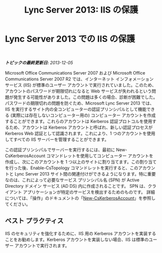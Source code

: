﻿---
title: 'Lync Server 2013: IIS の保護'
TOCTitle: Lync Server 2013 での IIS の保護
ms:assetid: a67171a6-6703-4e09-abb3-35d335bb674e
ms:mtpsurl: https://technet.microsoft.com/ja-jp/library/Dn518332(v=OCS.15)
ms:contentKeyID: 60498594
ms.date: 05/19/2016
mtps_version: v=OCS.15
ms.translationtype: HT
---

# Lync Server 2013 での IIS の保護

 

_**トピックの最終更新日:** 2013-12-05_

Microsoft Office Communications Server 2007 および Microsoft Office Communications Server 2007 R2 では、インターネット インフォメーション サービス (IIS) が標準のユーザー アカウントで実行されていました。このため、アカウントのパスワードが期限切れになると Web サービスが失われるという問題が発生する可能性がありました。この問題は多くの場合、診断が困難でした。パスワードの期限切れの問題を防ぐため、Microsoft Lync Server 2013 では、IIS を実行するサイト内の全コンピューターの認証プリンシパルとして機能できる (実際には存在しないコンピューター用の) コンピューター アカウントを作成することができます。これらのアカウントは Kerberos 認証プロトコルを使用するため、アカウントは Kerberos アカウントと呼ばれ、新しい認証プロセスが Kerberos Web 認証として認識されます。これにより、1 つのアカウントを使用してすべての IIS サーバーを管理することができます。

この認証プリンシパルでサーバーを実行するには、最初に New-CsKerberosAccount コマンドレットを使用してコンピューター アカウントを作成し、次にこのアカウントを 1 つ以上のサイトに割り当てます。この割り当てを行った後、Enable-CsTopology コマンドレットを実行すると、このアカウントと Lync Server 2013 サイト間の関連付けができるようになります。特に重要なのは、これによって必要なサービス プリンシパル名 (SPN) が Active Directory ドメイン サービス (AD DS) 内に作成されることです。 SPN は、クライアント アプリケーションが特定のサービスを検出するためのものです。 詳細については、「操作」のドキュメントの「[New-CsKerberosAccount](new-cskerberosaccount.md)」を参照してください。

## ベスト プラクティス

IIS のセキュリティを強化するために、IIS 用の Kerberos アカウントを実装することをお勧めします。Kerberos アカウントを実装しない場合、IIS は標準のユーザー アカウントで実行されます。

